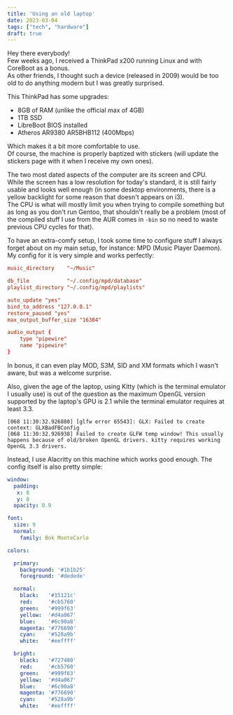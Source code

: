 ```yaml
---
title: 'Using an old laptop'
date: 2023-03-04
tags: ["tech", "hardware"]
draft: true
---
```


Hey there everybody!  
Few weeks ago, I received a ThinkPad x200 running Linux and with CoreBoot as a bonus.  
As other friends, I thought such a device (released in 2009) would be too old to do anything modern but I was greatly surprised.

This ThinkPad has some upgrades:

 - 8GB of RAM (unlike the official max of 4GB)
 - 1TB SSD
 - LibreBoot BIOS installed
 - Atheros AR9380 AR5BHB112 (400Mbps)

Which makes it a bit more comfortable to use.  
Of course, the machine is properly baptized with stickers (will update the stickers page with it when I receive my own ones).  

The two most dated aspects of the computer are its screen and CPU.  
While the screen has a low resolution for today's standard, it is still fairly usable and looks well enough (in some desktop environments, there is a yellow backlight for some reason that doesn't appears on i3).  
The CPU is what will mostly limit you when trying to compile something but as long as you don't run Gentoo, that shouldn't really be a problem (most of the compiled stuff I use from the AUR comes in `-bin` so no need to waste previous CPU cycles for that).

To have an extra-comfy setup, I took some time to configure stuff I always forget about on my main setup, for instance: MPD (Music Player Daemon).  
My config for it is very simple and works perfectly:
```conf
music_directory    "~/Music"

db_file            "~/.config/mpd/database"
playlist_directory "~/.config/mpd/playlists"

auto_update "yes"
bind_to_address "127.0.0.1"
restore_paused "yes"
max_output_buffer_size "16384"

audio_output {
    type "pipewire"
    name "pipewire"
}
```

In bonus, it can even play MOD, S3M, SID and XM formats which I wasn't aware, but was a welcome surprise.

Also, given the age of the laptop, using Kitty (which is the terminal emulator I usually use) is out of the question as the maximum OpenGL version supported by the laptop's GPU is 2.1 while the terminal emulator requires at least 3.3.
```
[068 11:30:32.926880] [glfw error 65543]: GLX: Failed to create context: GLXBadFBConfig
[068 11:30:32.926938] Failed to create GLFW temp window! This usually happens because of old/broken OpenGL drivers. kitty requires working OpenGL 3.3 drivers.
```

Instead, I use Alacritty on this machine which works good enough. The config itself is also pretty simple:
```yml
window:
  padding:
   x: 8
   y: 8
  opacity: 0.9

font:
  size: 9
  normal:
    family: Bok MonteCarlo

colors:

  primary:
    background: '#1b1b25'
    foreground: '#dedede'

  normal:
    black:   '#15121c'
    red:     '#cb5760'
    green:   '#999f63'
    yellow:  '#d4a067'
    blue:    '#6c90a8'
    magenta: '#776690'
    cyan:    '#528a9b'
    white:   '#eeffff'

  bright:
    black:   '#727480'
    red:     '#cb5760'
    green:   '#999f63'
    yellow:  '#d4a067'
    blue:    '#6c90a8'
    magenta: '#776690'
    cyan:    '#528a9b'
    white:   '#eeffff'
```


